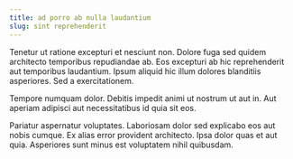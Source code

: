 ```yaml
---
title: ad porro ab nulla laudantium
slug: sint reprehenderit
---
```


Tenetur ut ratione excepturi et nesciunt non. Dolore fuga sed quidem architecto temporibus repudiandae ab. Eos excepturi ab hic reprehenderit aut temporibus laudantium. Ipsum aliquid hic illum dolores blanditiis asperiores. Sed a exercitationem.

Tempore numquam dolor. Debitis impedit animi ut nostrum ut aut in. Aut aperiam adipisci aut necessitatibus id quia sit eos.

Pariatur aspernatur voluptates. Laboriosam dolor sed explicabo eos aut nobis cumque. Ex alias error provident architecto. Ipsa dolor quas et aut quia. Asperiores sunt minus est voluptatem nihil quibusdam.
